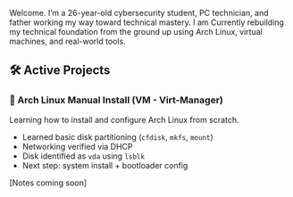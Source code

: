 Welcome. I’m a 26-year-old cybersecurity student, PC technician, and father working my way toward technical mastery. I am Currently rebuilding my technical foundation from the ground up using Arch Linux, virtual machines, and real-world tools.

## 🛠️ Active Projects

### 🐧 Arch Linux Manual Install (VM - Virt-Manager)
Learning how to install and configure Arch Linux from scratch.

- Learned basic disk partitioning (`cfdisk`, `mkfs`, `mount`)
- Networking verified via DHCP
- Disk identified as `vda` using `lsblk`
- Next step: system install + bootloader config

[Notes coming soon]
